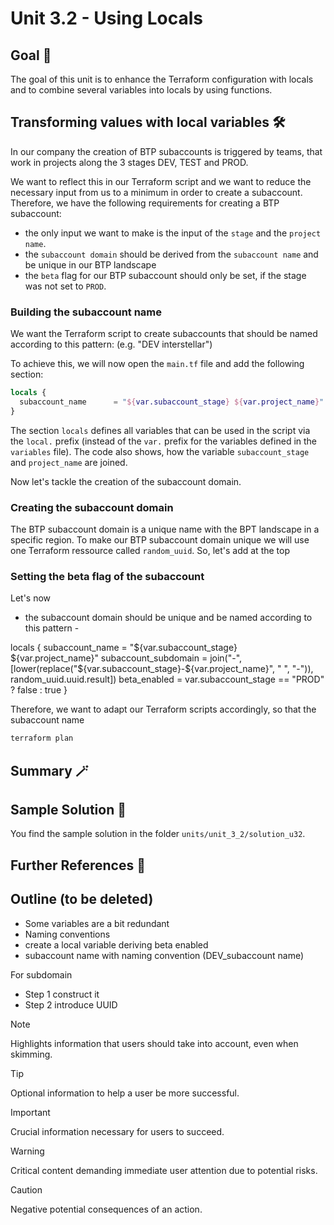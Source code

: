 # Unit 3.2 - Using Locals

## Goal 🎯

The goal of this unit is to enhance the Terraform configuration with locals and to combine several variables into locals by using functions.


## Transforming values with local variables 🛠️

In our company the creation of BTP subaccounts is triggered by teams, that work in projects along the 3 stages DEV, TEST and PROD.

We want to reflect this in our Terraform script and we want to reduce the necessary input from us to a minimum in order to create a subaccount.
Therefore, we have the following requirements for creating a BTP subaccount:
- the only input we want to make is the input of the `stage` and the `project name`.
- the `subaccount domain` should be derived from the `subaccount name` and be unique in our BTP landscape
- the `beta` flag for our BTP subaccount should only be set, if the stage was not set to `PROD`.


### Building the subaccount name

We want the Terraform script to create subaccounts that should be named according to this pattern: <stage> <project name> (e.g. "DEV interstellar")

To achieve this, we will now open the `main.tf` file and add the following section:

```terraform
locals {
  subaccount_name      = "${var.subaccount_stage} ${var.project_name}"
}  
```

The section `locals` defines all variables that can be used in the script via the `local.` prefix (instead of the `var.` prefix for the variables defined in the `variables` file).
The code also shows, how the variable `subaccount_stage` and `project_name` are joined.

Now let's tackle the creation of the subaccount domain.

### Creating the subaccount domain

The BTP subaccount domain is a unique name with the BPT landscape in a specific region. To make our BTP subaccount domain unique we will use one Terraform ressource called `random_uuid`. So, let's add at the top 



### Setting the beta flag of the subaccount


Let's now 


- the subaccount domain should be unique and be named according to this pattern <stage>-


locals {
  subaccount_name      = "${var.subaccount_stage} ${var.project_name}"
  subaccount_subdomain = join("-", [lower(replace("${var.subaccount_stage}-${var.project_name}", " ", "-")), random_uuid.uuid.result])
  beta_enabled         = var.subaccount_stage == "PROD" ? false : true
}

Therefore, we want to adapt our Terraform scripts accordingly, so that the subaccount name




```bash
terraform plan
```

## Summary 🪄


## Sample Solution 🛟

You find the sample solution in the folder `units/unit_3_2/solution_u32`.

## Further References 📝


## Outline (to be deleted)

- Some variables are a bit redundant
- Naming conventions
- create a local variable deriving beta enabled
- subaccount name with naming convention (DEV_subaccount name)

For subdomain

- Step 1 construct it
- Step 2 introduce UUID

> [!NOTE]
> Highlights information that users should take into account, even when skimming.

> [!TIP]
> Optional information to help a user be more successful.

> [!IMPORTANT]
> Crucial information necessary for users to succeed.

> [!WARNING]
> Critical content demanding immediate user attention due to potential risks.

> [!CAUTION]
> Negative potential consequences of an action.
